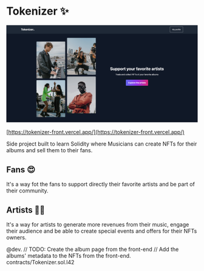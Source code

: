 # Tokenizer ✨

![Readme hero](public/images/reamde_hero.png)

[https://tokenizer-front.vercel.app/](https://tokenizer-front.vercel.app/)

Side project built to learn Solidity where Musicians can create NFTs for their albums and sell them to their fans.

## Fans 😍

It's a way fot the fans to support directly their favorite artists and be part of their community.

## Artists 🦹‍♀️

It's a way for artists to generate more revenues from their music, engage their audience and be able to create special events and offers for their NFTs owners.

@dev.
// TODO: Create the album page from the front-end
// Add the albums' metadata to the NFTs from the front-end.
contracts/Tokenizer.sol.l42
